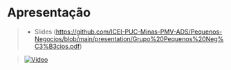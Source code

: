 # Apresentação

> - Slides (https://github.com/ICEI-PUC-Minas-PMV-ADS/Pequenos-Negocios/blob/main/presentation/Grupo%20Pequenos%20Neg%C3%B3cios.pdf)

> [![Vídeo](miniatura)](video "https://github.com/ICEI-PUC-Minas-PMV-ADS/Pequenos-Negocios/blob/main/presentation/solucaofinal.mp4")
